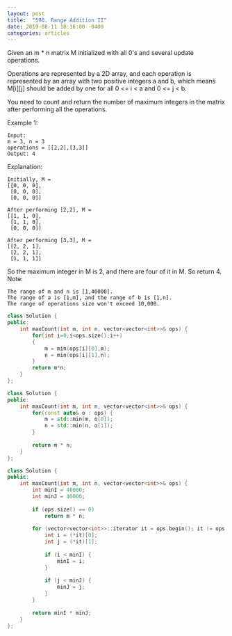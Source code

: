 ```yaml
---
layout: post
title:  "598. Range Addition II"
date: 2019-08-11 18:16:00 -0400
categories: articles
---	
```

Given an m * n matrix M initialized with all 0's and several update operations.

Operations are represented by a 2D array, and each operation is represented by an array with two positive integers a and b, which means M[i][j] should be added by one for all 0 <= i < a and 0 <= j < b.

You need to count and return the number of maximum integers in the matrix after performing all the operations.

Example 1:
```
Input: 
m = 3, n = 3
operations = [[2,2],[3,3]]
Output: 4
```
Explanation: 
```
Initially, M = 
[[0, 0, 0],
 [0, 0, 0],
 [0, 0, 0]]

After performing [2,2], M = 
[[1, 1, 0],
 [1, 1, 0],
 [0, 0, 0]]

After performing [3,3], M = 
[[2, 2, 1],
 [2, 2, 1],
 [1, 1, 1]]
```
So the maximum integer in M is 2, and there are four of it in M. So return 4.
Note:
```
The range of m and n is [1,40000].
The range of a is [1,m], and the range of b is [1,n].
The range of operations size won't exceed 10,000.
```
```c++
class Solution {
public:
    int maxCount(int m, int n, vector<vector<int>>& ops) {
        for(int i=0;i<ops.size();i++)
        {
            m = min(ops[i][0],m);
            n = min(ops[i][1],n);
        }
        return m*n;
    }
};
```
```c++
class Solution {
public:
    int maxCount(int m, int n, vector<vector<int>>& ops) {
        for(const auto& o : ops) {
            m = std::min(m, o[0]);
            n = std::min(n, o[1]);
        }
        
        return m * n;
    }
};
```
```c++
class Solution {
public:
    int maxCount(int m, int n, vector<vector<int>>& ops) {
        int minI = 40000;
        int minJ = 40000;
        
        if (ops.size() == 0)
            return m * n;
        
        for (vector<vector<int>>::iterator it = ops.begin(); it != ops.end(); it++) {
            int i = (*it)[0];
            int j = (*it)[1];
            
            if (i < minI) {
                minI = i;
            }
            
            if (j < minJ) {
                minJ = j;
            }
        }
        
        return minI * minJ;
    }
};
```